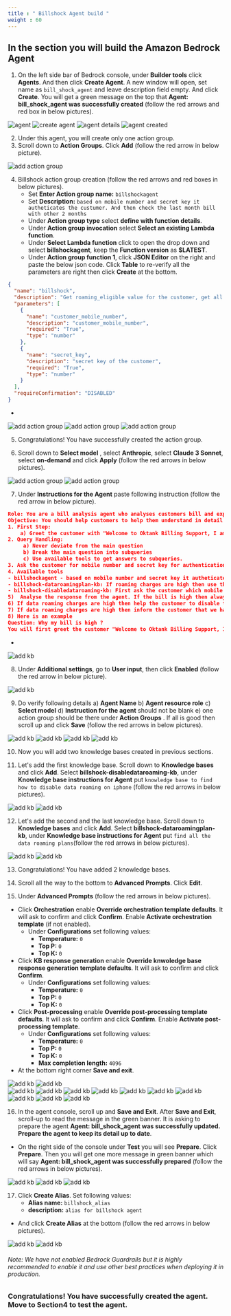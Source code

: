 ```yaml
---
title : " Billshock Agent build "
weight : 60
---
```

## In the section you will build the Amazon Bedrock Agent
 
1. On the left side bar of Bedrock console, under **Builder tools** click **Agents**. And then click **Create Agent**. A new window will open, set name as `bill_shock_agent` and leave description field empty. And click **Create**. You will get a green message on the top that **Agent: bill_shock_agent was successfully created** (follow the red arrows and red box in below pictures). 

![agent](/static/module2images/agent.png)
![create agent](/static/module2images/createagent.png)
![agent details](/static/module2images/bsagentcreate.png)
![agent created](/static/module2images/bscreated.png)

2. Under this agent, you will create only one action group. 
3. Scroll down to **Action Groups**. Click **Add** (follow the red arrow in below picture).

![add action group](/static/module2images/ag.png)

4. Billshock action group creation (follow the red arrows and red boxes in below pictures).
      - Set **Enter Action group name:** `billshockagent`
      - Set **Description:** `based on mobile number and secret key it autheticates the custumer. And then check the last month bill with other 2 months`
      - Under **Action group type** select **define with function details**.
      - Under **Action group invocation** select **Select an existing Lambda function**.
      - Under **Select Lambda function** click to open the drop down and select **billshockagent**, keep the **Function version** as **$LATEST**.
      - Under **Action group function 1**, click **JSON Editor** on the right and paste the below json code. Click **Table** to re-verify all the parameters are right then click **Create** at the bottom.

```json
{
  "name": "billshock",
  "description": "Get roaming_eligible value for the customer, get all the paramters",
  "parameters": [
    {
      "name": "customer_mobile_number",
      "description": "customer_mobile_number",
      "required": "True",
      "type": "number"
    },
    {
      "name": "secret_key",
      "description": "secret key of the customer",
      "required": "True",
      "type": "number"
    }
  ],
  "requireConfirmation": "DISABLED"
}
```
-
![add action group](/static/module2images/bsag.png)
![add action group](/static/module2images/bsf.png)
![add action group](/static/module2images/bsp110.png)

5. Congratulations! You have successfully created the action group.  

6. Scroll down to **Select model** , select **Anthropic**, select **Claude 3 Sonnet**, select **on-demand** and click **Apply** (follow the red arrows in below pictures).  

![add action group](/static/module2images/nfta88.png)
![add action group](/static/module2images/nfta89.png)

7. Under **Instructions for the Agent** paste following instruction (follow the red arrow in below picture).

```json
Role: You are a bill analysis agent who analyses customers bill and explain why the bill is high compared to other month.If customer ask for a particular month then just explain that month bill. 
Objective: You should help customers to help them understand in detail why their bill is high 
1. First Step:
    a) Greet the customer with "Welcome to Oktank Billing Support, I am here to help you". This is CRITICAL first step
2. Query Handling:
     a) Never deviate from the main question
     b) Break the main question into subqueries
     c) Use available tools to get answers to subqueries.
3. Ask the customer for mobile number and secret key for authentication and then invoke available tools. Mobile number should be 10 digits and secret key will be 6 digits. Mobile number and secret key can start with any number. So even though customer may not mention explicity mobile number - 1234567890 and secret key- 123456 you should pick-up 10 digit number as mobile number and 6 digits a secret key.
4. Available tools 
- billshockagent - based on mobile number and secret key it autheticates the custumer. And then check the last month bill with other 2 months. Analyse the response from the agent, mention the month and year when you are explaining the bill to the customer so that they understand bill and the associated month and year. Provide detailed response. Always explain the bill to the customer
- billshock-dataroamingplan-kb: If roaming charges are high then use this knowledge base to find the roaming data plans and inform the customer to buy one before travelling abroad. Inform the customer to visit ocktank.com to buy it.
- billshock-disabledataroaming-kb: First ask the customer which mobile the customer has and then search the knowledge base to find the relevant instructions for disabling the data roaming.
5)  Analyse the response from the agent. If the bill is high then always explain the customer why bill is high in detail. Mention the month and year when you are explaining the bill to the customer so that they understand bill and the associated month and year. Provide detailed response. Always explain the bill to the customer
6) If data roaming charges are high then help the customer to disable the data roaming on his mobile phone. First ask the customer which mobile the customer has and then search the knowledge base to find the relevant instructions for disabling the data roaming. 
7) If data roaming charges are high then inform the customer that we have data roaming plans and give the plan details from knowledge base. Inform the customer to visit ocktank.com to buy it.
8) Here is an example
Question: Why my bill is high ?
You will first greet the customer "Welcome to Oktank Billing Support, I am here to help you". You will apologize to the customer and rephrase the question then ask the customer for customer mobile number and secret_key. Successfully Authenticate the customer then break down the query into sub queries and invoke all available tools to provide a coherent answer.  

```
- 
![add kb](/static/module2images/bsp131.png)

8. Under **Additional settings**, go to **User input**, then click **Enabled** (follow the red arrow in below picture).

![add kb](/static/module2images/usinput.png)

9. Do verify following details a) **Agent Name** b) **Agent resource role** c) **Select model** d) **Instruction for the agent** should not be blank e) one action group should be there under **Action Groups** . If all is good then scroll up and click **Save** (follow the red arrows in below pictures).

![add kb](/static/module2images/bsp66.png)
![add kb](/static/module2images/bsp65.png)
![add kb](/static/module2images/bsf2.png) 
![add kb](/static/module2images/bsp140.png) 


10. Now you will add two knowledge bases created in previous sections. 

11. Let's add the first knowledge base. Scroll down to **Knowledge bases** and click **Add**. Select **billshock-disabledataroaming-kb**, under **Knowledge base instructions for Agent** put `knowledge base to find how to disable data roaming on iphone` (follow the red arrows in below pictures).

![add kb](/static/module2images/kb1add.png)
![add kb](/static/module2images/bsp43.png) 

12. Let's add the second and the last knowledge base. Scroll down to **Knowledge bases** and click **Add**. Select **billshock-dataroamingplan-kb**, under **Knowledge base instructions for Agent** put `find all the data roaming plans`(follow the red arrows in below pictures).

![add kb](/static/module2images/kb1add.png)
![add kb](/static/module2images/bsp44.png) 

13. Congratulations! You have added 2 knowledge bases. 

14. Scroll all the way to the bottom to **Advanced Prompts**. Click **Edit**. 

15. Under **Advanced Prompts** (follow the red arrows in below pictures).
 - Click **Orchestration** enable **Override orchestration template defaults**. It will ask to confirm and click **Confirm**. Enable **Activate orchestration template** (if not enabled). 
    -  Under **Configurations** set following values:
        -  **Temperature:** `0`
        -  **Top P:** `0`
        -  **Top K:** `0` 
 - Click **KB response generation** enable **Override knwoledge base response generation template defaults**. It will ask to confirm and click **Confirm**. 
    -  Under **Configurations** set following values:
        -  **Temperature:** `0`
        -  **Top P:** `0`
        -  **Top K:** `0` 
 - Click **Post-processing** enable **Override post-processing template defaults**. It will ask to confirm and click **Confirm**. Enable **Activate post-processing template**. 
     -  Under **Configurations** set following values:
        -  **Temperature:** `0`
        -  **Top P:** `0`
        -  **Top K:** `0` 
        -  **Max completion length:** `4096`
 - At the bottom right corner **Save and exit**. 

![add kb](/static/module2images/ap1.png)
![add kb](/static/module2images/o1.png)  
![add kb](/static/module2images/o2.png) 
![add kb](/static/module2images/bsp51.png)
![add kb](/static/module2images/bsp52.png)
![add kb](/static/module2images/k1.png) 
![add kb](/static/module2images/nfta66.png) 
![add kb](/static/module2images/bsp52.png) 
![add kb](/static/module2images/pp1.png) 
![add kb](/static/module2images/pp1.png) 
![add kb](/static/module2images/bsp54.png) 
![add kb](/static/module2images/bsp55.png) 

16. In the agent console, scroll up and **Save and Exit**. After **Save and Exit**, scroll-up to read the message in the green banner. It is asking to prepare the agent **Agent: bill_shock_agent was successfully updated. Prepare the agent to keep its detail up to date**. 
- On the right side of the console under **Test** you will see **Prepare**. Click **Prepare**. Then you will get one more message in green banner which will say **Agent: bill_shock_agent was successfully prepared** (follow the red arrows in below pictures). 

![add kb](/static/module2images/bsp100.png)
![add kb](/static/module2images/bsp101.png)
![add kb](/static/module2images/bsp102.png)

17. Click **Create Alias**. Set following values: 
    - **Alias name:** `billshock_alias` 
    - **description:** `alias for billshock agent` 
- And click **Create Alias** at the bottom (follow the red arrows in below pictures). 

![add kb](/static/module2images/bsp103.png)
![add kb](/static/module2images/bsca2.png)

###### Note: We have not enabled Bedrock Guardrails but it is highly recommended to enable it and use other best practices when deploying it in production.  

### Congratulations! You have successfully created the agent. Move to Section4 to test the agent. 

